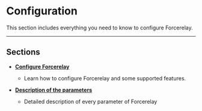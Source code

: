 # Configuration

This section includes everything you need to know to configure Forcerelay.

---

## Sections

* **[Configure Forcerelay](./configure-hermes.md)**
    * Learn how to configure Forcerelay and some supported features.

* **[Description of the parameters](./description.md)**
    * Detailed description of every parameter of Forcerelay